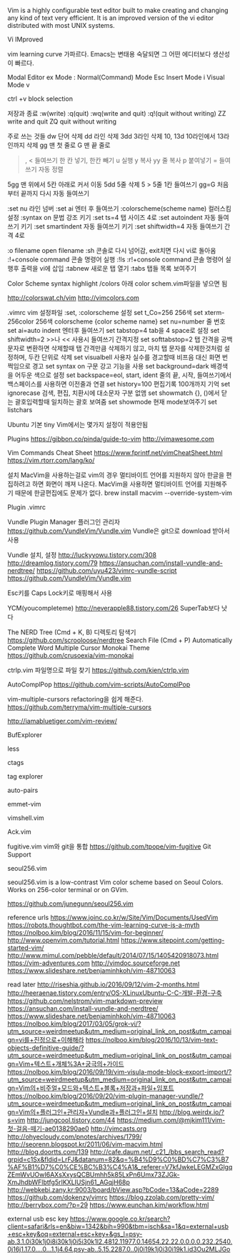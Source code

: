 Vim
is a highly configurable text editor built to make creating and changing any kind of text very efficient.
It is an improved version of the vi editor distributed with most UNIX systems.

Vi IMproved

vim learning curve 가파르다.
Emacs는 변태용
숙달되면 그 어떤 에디터보다 생산성이 빠르다.


Modal Editor
ex Mode
:
Normal(Command) Mode
Esc
Insert Mode
i
Visual Mode
v

ctrl +v block selection

저장과 종료
:w(write)
:q(quit)
:wq(write and quit)
:q!(quit without writing)
ZZ write and quit
ZQ quit without writing

주로 쓰는 것들
dw 단어 삭제
dd 라인 삭제
3dd 3라인 삭제
10, 13d 10라인에서 13라인까지 삭제
gg 맨 첫 줄로
G 맨 끝 줄로
>, < 들여쓰기 한 칸 넣기, 한칸 빼기
u 실행
y 복사
yy 줄 복사
p 붙여넣기
= 들여쓰기 자동 정렬

5gg 맨 위에서 5칸 아래로 커서 이동
5dd 5줄 삭제
5 > 5줄 1칸 들여쓰기
gg=G 처음부터 끝까지 다시 자동 들여쓰기

:set nu 라인 넘버
:set ai 엔터 후 들여쓰기
:colorscheme(scheme name) 컬러스킴 설정
:syntax on 문법 강조 키기
:set ts=4 탭 사이즈 4로
:set autoindent 자동 들여쓰기 키기
:set smartindent 자동 들여쓰기 키기
:set shiftwidth=4 자동 들여쓰기 간격 4로

:o filename open filename
:sh 콘솔로 다시 넘어감, exit치면 다시 vi로 돌아옴
:!+console command 콘솔 명령어 실행
:!ls
:r!+console command 콘솔 명령어 실행후 출력을 vi에 삽입
:tabnew 새로운 탭 열기
:tabs 탭들 목록 보여주기

Color Scheme
syntax highlight
/colors 아래 color schem.vim파일을 넣으면 됨

http://colorswat.ch/vim
http://vimcolors.com

.vimrc
vim 설정파일
:set, :colorscheme 설정
set t_Co=256 256색
set xterm-256color 256색
colorscheme {color scheme name} 
set nu=number 줄 번호
set ai=auto indent 엔터후 들여쓰기
set tabstop=4 tab을 4 space로 설정
set shiftwidth=2 >>나 << 사용시 들여쓰기 간격지정
set softtabstop=2 탭 간격을 공백문자로 변환하면 삭제할때 탭 간격만큼 삭제하기 않고, 마치 탭 문자를 삭제한것처럼 설정하며, 두칸 단위로 삭제
set visualbell 사용자 실수를 경고할때 비프음 대신 화면 번쩍임으로 경고
set syntax on 구문 강고 기능을 사용
set background=dark 배경색을 어두운 색으로 설정
set backspace=eol, start, ident 줄의 끝, 시작, 들여쓰기에서 백스페이스를 사용하면 이전줄과 연결
set history=100 편집기록 100개까지 기억
set ignorecase 검색, 편집, 치환시에 대소문자 구분 없앰
set showmatch {}, ()에서 닫는 괄호입력할때 일치하는 괄호 보여줌
set showmode 현재 mode보여주기
set listchars

Ubuntu 기본 tiny Vim에서는 몇가지 설정이 적용안됨

Plugins
https://gibbon.co/pinda/guide-to-vim
http://vimawesome.com

Vim Commands Cheat Sheet
https://www.fprintf.net/vimCheatSheet.html
https://vim.rtorr.com/lang/ko/


설치
MacVim을 사용하는걸로
vim의 경우 멀티바이트 언어를 지원하지 않아
한글을 편집하려고 하면 화면이 깨져 나온다.
MacVim을 사용하면 멀티바이트 언어를 지원해주기 때문에
한글편집에도 문제가 없다.
brew install macvim --override-system-vim


Plugin
.vimrc

Vundle
Plugin Manager
플러그인 관리자
https://github.com/VundleVim/Vundle.vim
Vundle은 git으로 download 받아서 사용

Vundle 설치, 설정
http://luckyyowu.tistory.com/308
http://dreamlog.tistory.com/79
https://ansuchan.com/install-vundle-and-nerdtree/
https://github.com/uyu423/vimrc-vundle-script
https://github.com/VundleVim/Vundle.vim

Esc키를 Caps Lock키로 매핑해서 사용

YCM(youcompleteme)
http://neverapple88.tistory.com/26
SuperTab보다 낫다

The NERD Tree (Cmd + K, B)
디렉토리 탐색기
https://github.com/scrooloose/nerdtree
Search File (Cmd + P)
Automatically Complete Word
Multiple Cursor
Monokai Theme
https://github.com/crusoexia/vim-monokai

ctrlp.vim
파일명으로 파일 찾기
https://github.com/kien/ctrlp.vim

AutoComplPop
https://github.com/vim-scripts/AutoComplPop

vim-multiple-cursors
refactoring을 쉽게 해준다.
https://github.com/terryma/vim-multiple-cursors

http://iamabluetiger.com/vim-review/

BufExplorer

less

ctags

tag explorer

auto-pairs

emmet-vim

vimshell.vim

Ack.vim

fugitive.vim
vim와 git을 통합
https://github.com/tpope/vim-fugitive
Git Support 



seoul256.vim

seoul256.vim is a low-contrast Vim color scheme based on Seoul Colors. Works on 256-color terminal or on GVim.

https://github.com/junegunn/seoul256.vim


reference urls
https://www.joinc.co.kr/w/Site/Vim/Documents/UsedVim
https://robots.thoughtbot.com/the-vim-learning-curve-is-a-myth
https://nolboo.kim/blog/2016/11/15/vim-for-beginner/
http://www.openvim.com/tutorial.html
https://www.sitepoint.com/getting-started-vim/
http://www.mimul.com/pebble/default/2014/07/15/1405420918073.html
https://vim-adventures.com
http://vimdoc.sourceforge.net
https://www.slideshare.net/benjaminhkoh/vim-48710063

read later
http://riseshia.github.io/2016/09/12/vim-2-months.html
http://heeraenae.tistory.com/entry/OS-XLinuxUbuntu-C-C-개발-환경-구축
https://github.com/nelstrom/vim-markdown-preview
https://ansuchan.com/install-vundle-and-nerdtree/
https://www.slideshare.net/benjaminhkoh/vim-48710063
https://nolboo.kim/blog/2017/03/05/grok-vi/?utm_source=weirdmeetup&utm_medium=original_link_on_post&utm_campaign=vi를+진정으로+이해해라
https://nolboo.kim/blog/2016/10/13/vim-text-objects-definitive-guide/?utm_source=weirdmeetup&utm_medium=original_link_on_post&utm_campaign=Vim+텍스트+개체%3A+궁극의+가이드
https://nolboo.kim/blog/2016/09/19/vim-visula-mode-block-export-import/?utm_source=weirdmeetup&utm_medium=original_link_on_post&utm_campaign=Vim의+비주얼+모드와+텍스트+블록+저장과+파일+임포트
https://nolboo.kim/blog/2016/09/20/vim-plugin-manager-vundle/?utm_source=weirdmeetup&utm_medium=original_link_on_post&utm_campaign=Vim의+플러그인+관리자+Vundle과+플러그인+설치
http://blog.weirdx.io/?s=vim
http://jungcool.tistory.com/44
https://medium.com/@mjkim111/vim-첫-걸음-떼기-ae0138290ae0
http://vimcasts.org
http://ohyecloudy.com/pnotes/archives/1799/
http://seorenn.blogspot.kr/2011/06/vim-macvim.html
http://blog.doortts.com/139
http://cafe.daum.net/_c21_/bbs_search_read?grpid=c1Sx&fldid=LrFJ&datanum=82&q=%B4%D9%C0%BD%C7%C3%B7%AF%B1%D7%C0%CE%BC%B3%C4%A1&_referer=V7kfJwkeLEGMZxGlgqZEmWvUOwI6AXsXxysQCBUmhh5k85LxPn6Umx73ZJGk-XmJhdbWFlbtfg5rIKXLIUSjn61_AGqjH68p
http://webkebi.zany.kr:9003/board/bView.asp?bCode=13&aCode=2289
https://github.com/dokenzy/vimrc
https://blog.zzolab.com/pretty-vim/
http://berrybox.com/?p=29
https://www.eunchan.kim/workflow.html


external usb esc key
https://www.google.co.kr/search?client=safari&rls=en&biw=1342&bih=990&tbm=isch&sa=1&q=external+usb+esc+key&oq=external+esc+key+&gs_l=psy-ab.3.1.0i30k1j0i8i30k1j0i5i30k1l2.4812.11977.0.14654.22.22.0.0.0.0.232.2540.0j16j1.17.0....0...1.1j4.64.psy-ab..5.15.2287.0..0j0i19k1j0i30i19k1.id3Ou2MLJGo